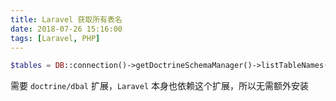 ```yaml
---
title: Laravel 获取所有表名
date: 2018-07-26 15:16:00
tags: [Laravel, PHP]
---
```


```php
$tables = DB::connection()->getDoctrineSchemaManager()->listTableNames();
```

需要 `doctrine/dbal` 扩展，`Laravel` 本身也依赖这个扩展，所以无需额外安装

